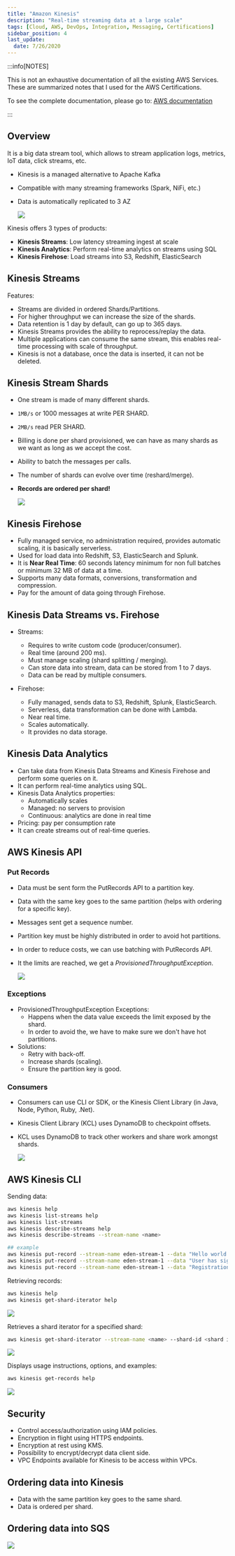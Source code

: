 ```yaml
---
title: "Amazon Kinesis"
description: "Real-time streaming data at a large scale"
tags: [Cloud, AWS, DevOps, Integration, Messaging, Certifications]
sidebar_position: 4
last_update:
  date: 7/26/2020
---
```



:::info[NOTES]

This is not an exhaustive documentation of all the existing AWS Services. These are summarized notes that I used for the AWS Certifications.

To see the complete documentation, please go to: [AWS documentation](https://docs.aws.amazon.com/)

:::



## Overview

It is a big data stream tool, which allows to stream application logs, metrics, IoT data, click streams, etc.

- Kinesis is a managed alternative to Apache Kafka
- Compatible with many streaming frameworks (Spark, NiFi, etc.)
- Data is automatically replicated to 3 AZ

    <div class="img-center"> 

    ![](/img/docs/aws-kinesissss.png)

    </div>


Kinesis offers 3 types of products:

- **Kinesis Streams**: Low latency streaming ingest at scale
- **Kinesis Analytics**: Perform real-time analytics on streams using SQL
- **Kinesis Firehose**: Load streams into S3, Redshift, ElasticSearch


## Kinesis Streams

Features: 

- Streams are divided in ordered Shards/Partitions.
- For higher throughput we can increase the size of the shards.
- Data retention is 1 day by default, can go up to 365 days.
- Kinesis Streams provides the ability to reprocess/replay the data.
- Multiple applications can consume the same stream, this enables real-time processing with scale of throughput.
- Kinesis is not a database, once the data is inserted, it can not be deleted.

## Kinesis Stream Shards

- One stream is made of many different shards.
- `1MB/s` or 1000 messages at write PER SHARD.
- `2MB/s` read PER SHARD.
- Billing is done per shard provisioned, we can have as many shards as we want as long as we accept the cost.
- Ability to batch the messages per calls.
- The number of shards can evolve over time (reshard/merge).
- **Records are ordered per shard!**

    <div class="img-center"> 

    ![](/img/docs/aws-kinesis-streams-shardsss.png)

    </div>

   


## Kinesis Firehose

- Fully managed service, no administration required, provides automatic scaling, it is basically serverless.
- Used for load data into Redshift, S3, ElasticSearch and Splunk.
- It is **Near Real Time**: 60 seconds latency minimum for non full batches or minimum 32 MB of data at a time.
- Supports many data formats, conversions, transformation and compression.
- Pay for the amount of data going through Firehose.

## Kinesis Data Streams vs. Firehose

- Streams:
    - Requires to write custom code (producer/consumer).
    - Real time (around 200 ms).
    - Must manage scaling (shard splitting / merging).
    - Can store data into stream, data can be stored from 1 to 7 days.
    - Data can be read by multiple consumers.

- Firehose:
    - Fully managed, sends data to S3, Redshift, Splunk, ElasticSearch.
    - Serverless, data transformation can be done with Lambda.
    - Near real time.
    - Scales automatically.
    - It provides no data storage.

   
## Kinesis Data Analytics

- Can take data from Kinesis Data Streams and Kinesis Firehose and perform some queries on it.
- It can perform real-time analytics using SQL.
- Kinesis Data Analytics properties:
    - Automatically scales
    - Managed: no servers to provision
    - Continuous: analytics are done in real time
- Pricing: pay per consumption rate
- It can create streams out of real-time queries.

## AWS Kinesis API

### Put Records

- Data must be sent form the PutRecords API to a partition key.
- Data with the same key goes to the same partition (helps with ordering for a specific key).
- Messages sent get a sequence number.
- Partition key must be highly distributed in order to avoid hot partitions.
- In order to reduce costs, we can use batching with PutRecords API.
- It the limits are reached, we get a *ProvisionedThroughputException*.

    <div class="img-center"> 

    ![](/img/docs/aws-kinesis-putrecordsss.png)

    </div>



### Exceptions

- ProvisionedThroughputException Exceptions:
    - Happens when the data value exceeds the limit exposed by the shard.
    - In order to avoid the, we have to make sure we don't have hot partitions.
- Solutions:
    - Retry with back-off.
    - Increase shards (scaling).
    - Ensure the partition key is good.

### Consumers

- Consumers can use CLI or SDK, or the Kinesis Client Library (in Java, Node, Python, Ruby, .Net).
- Kinesis Client Library (KCL) uses DynamoDB to checkpoint offsets.
- KCL uses DynamoDB to track other workers and share work amongst shards.

    <div class="img-center"> 

    ![](/img/docs/aws-kinesis-api-consumers.png)

    </div>


   


## AWS Kinesis CLI 

Sending data:

```bash
aws kinesis help
aws kinesis list-streams help
aws kinesis list-streams
aws kinesis describe-streams help
aws kinesis describe-streams --stream-name <name>  

## example
aws kinesis put-record --stream-name eden-stream-1 --data "Hello world. Please sign up." --partition-key user_123
aws kinesis put-record --stream-name eden-stream-1 --data "User has sign up." --partition-key user_123
aws kinesis put-record --stream-name eden-stream-1 --data "Registration complete." --partition-key user_123
```

Retrieving records:

```bash
aws kinesis help
aws kinesis get-shard-iterator help  
```

<div class="img-center"> 

![](/img/docs/aws-kinesis-cli-retrieverecords1.png)

</div>

Retrieves a shard iterator for a specified shard:

```bash
aws kinesis get-shard-iterator --stream-name <name> --shard-id <shard id> --shard-iterator-type TRIM_HORIZON 
```

<div class="img-center"> 

![](/img/docs/aws-kinesis-cli-getshardddd.png)

</div>


Displays usage instructions, options, and examples:

```bash
aws kinesis get-records help 
```

<div class="img-center"> 

![](/img/docs/aws-kinesis-cli-getrecords.png)

</div>

   


## Security

- Control access/authorization using IAM policies.
- Encryption in flight using HTTPS endpoints.
- Encryption at rest using KMS.
- Possibility to encrypt/decrypt data client side.
- VPC Endpoints available for Kinesis to be access within VPCs.


## Ordering data into Kinesis

- Data with the same partition key goes to the same shard.
- Data is ordered per shard.

## Ordering data into SQS 

<div class="img-center"> 

![](/img/docs/aws-kinessi-ordering-into-sqs.png)

</div>
